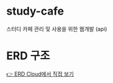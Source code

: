 # study-cafe
스터디 카페 관리 및 사용을 위한 웹개발 (api)


# ERD 구조

[👉 ERD Cloud에서 직접 보기](https://www.erdcloud.com/d/uSj93GWqSBAGewqYB)
